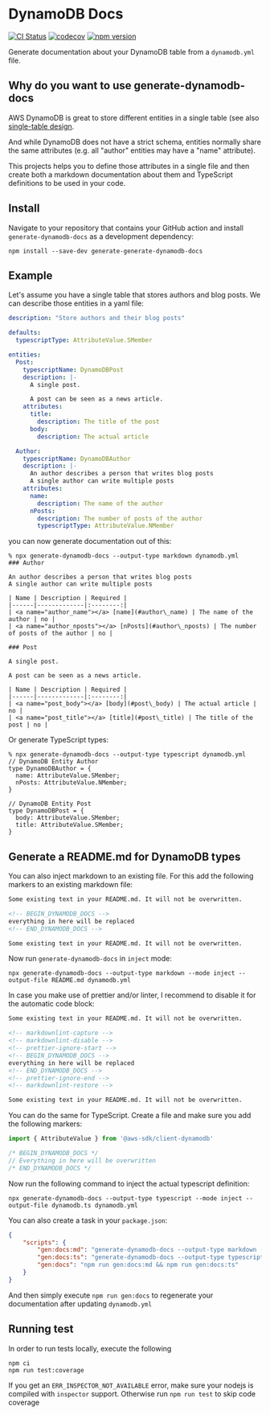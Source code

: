 # DynamoDB Docs

[![CI Status](https://github.com/stschulte/generate-dynamodb-docs/workflows/CI/badge.svg)](https://github.com/stschulte/generate-dynamodb-docs/actions/workflows/test.yml)
[![codecov](https://codecov.io/gh/stschulte/generate-dynamodb-docs/graph/badge.svg?token=RZ9AL50OAB)](https://codecov.io/gh/stschulte/generate-dynamodb-docs)
[![npm version](https://badge.fury.io/js/generate-dynamodb-docs.svg)](https://badge.fury.io/js/generate-dynamodb-docs)

Generate documentation about your DynamoDB table from a `dynamodb.yml` file.

## Why do you want to use generate-dynamodb-docs

AWS DynamoDB is great to store different entities in a single table (see
also [single-table design][1].

And while DynamoDB does not have a strict schema, entities normally share the
same attributes (e.g. all "author" entities may have a "name" attribute).

This projects helps you to define those attributes in a single file and then
create both a markdown documentation about them and TypeScript definitions
to be used in your code.

## Install

Navigate to your repository that contains your GitHub action and
install `generate-dynamodb-docs` as a development dependency:

```
npm install --save-dev generate-generate-dynamodb-docs
```

## Example

Let's assume you have a single table that stores authors and blog posts.
We can describe those entities in a yaml file:

```yaml
description: "Store authors and their blog posts"

defaults:
  typescriptType: AttributeValue.SMember

entities:
  Post:
    typescriptName: DynamoDBPost
    description: |-
      A single post.

      A post can be seen as a news article.
    attributes:
      title:
        description: The title of the post
      body:
        description: The actual article

  Author:
    typescriptName: DynamoDBAuthor
    description: |-
      An author describes a person that writes blog posts
      A single author can write multiple posts
    attributes:
      name:
        description: The name of the author
      nPosts:
        description: The number of posts of the author
        typescriptType: AttributeValue.NMember
```

you can now generate documentation out of this:

```
% npx generate-dynamodb-docs --output-type markdown dynamodb.yml
### Author

An author describes a person that writes blog posts
A single author can write multiple posts

| Name | Description | Required |
|------|-------------|:--------:|
| <a name="author_name"></a> [name](#author\_name) | The name of the author | no |
| <a name="author_nposts"></a> [nPosts](#author\_nposts) | The number of posts of the author | no |

### Post

A single post.

A post can be seen as a news article.

| Name | Description | Required |
|------|-------------|:--------:|
| <a name="post_body"></a> [body](#post\_body) | The actual article | no |
| <a name="post_title"></a> [title](#post\_title) | The title of the post | no |
```

Or generate TypeScript types:

```
% npx generate-dynamodb-docs --output-type typescript dynamodb.yml
// DynamoDB Entity Author
type DynamoDBAuthor = {
  name: AttributeValue.SMember;
  nPosts: AttributeValue.NMember;
}

// DynamoDB Entity Post
type DynamoDBPost = {
  body: AttributeValue.SMember;
  title: AttributeValue.SMember;
}
```

## Generate a README.md for DynamoDB types

You can also inject markdown to an existing file. For this add the following
markers to an existing markdown file:

```markdown
Some existing text in your README.md. It will not be overwritten.

<!-- BEGIN_DYNAMODB_DOCS -->
everything in here will be replaced
<!-- END_DYNAMODB_DOCS -->

Some existing text in your README.md. It will not be overwritten.
```

Now run `generate-dynamodb-docs` in `inject`  mode:

```
npx generate-dynamodb-docs --output-type markdown --mode inject --output-file README.md dynamodb.yml
```

In case you make use of prettier and/or linter, I recommend to disable it for
the automatic code block:

```markdown
Some existing text in your README.md. It will not be overwritten.

<!-- markdownlint-capture -->
<!-- markdownlint-disable -->
<!-- prettier-ignore-start -->
<!-- BEGIN_DYNAMODB_DOCS -->
everything in here will be replaced
<!-- END_DYNAMODB_DOCS -->
<!-- prettier-ignore-end -->
<!-- markdownlint-restore -->

Some existing text in your README.md. It will not be overwritten.
```

You can do the same for TypeScript. Create a file and make sure you add the
following markers:

```typescript
import { AttributeValue } from '@aws-sdk/client-dynamodb'

/* BEGIN_DYNAMODB_DOCS */
// Everything in here will be overwritten
/* END_DYNAMODB_DOCS */
```

Now run the following command to inject the actual typescript definition:

```
npx generate-dynamodb-docs --output-type typescript --mode inject --output-file dynamodb.ts dynamodb.yml
```


You can also create a task in your `package.json`:

```json
{
    "scripts": {
        "gen:docs:md": "generate-dynamodb-docs --output-type markdown --output-file README.md --mode inject dynamodb.yml",
        "gen:docs:ts": "generate-dynamodb-docs --output-type typescript --output-file src/dynamodb.ts --mode inject dynamodb.yml",
        "gen:docs": "npm run gen:docs:md && npm run gen:docs:ts"
    }
}
```

And then simply execute `npm run gen:docs` to regenerate your documentation
after updating `dynamodb.yml`

## Running test

In order to run tests locally, execute the following

```
npm ci
npm run test:coverage
```

If you get an `ERR_INSPECTOR_NOT_AVAILABLE` error, make sure your nodejs is compiled with
`inspector` support. Otherwise run `npm run test` to skip code coverage

[1]: https://aws.amazon.com/de/blogs/compute/creating-a-single-table-design-with-amazon-dynamodb/
